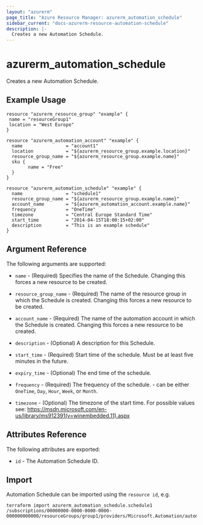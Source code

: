 ```yaml
---
layout: "azurerm"
page_title: "Azure Resource Manager: azurerm_automation_schedule"
sidebar_current: "docs-azurerm-resource-automation-schedule"
description: |-
  Creates a new Automation Schedule.
---
```


# azurerm\_automation\_schedule

Creates a new Automation Schedule.

## Example Usage

```
resource "azurerm_resource_group" "example" {
 name = "resourceGroup1"
 location = "West Europe"
}

resource "azurerm_automation_account" "example" {
  name                = "account1"
  location            = "${azurerm_resource_group.example.location}"
  resource_group_name = "${azurerm_resource_group.example.name}"
  sku {
        name = "Free"
  }
}

resource "azurerm_automation_schedule" "example" {
  name                = "schedule1"
  resource_group_name = "${azurerm_resource_group.example.name}"
  account_name        = "${azurerm_automation_account.example.name}"
  frequency           = "OneTime"
  timezone            = "Central Europe Standard Time"
  start_time	      = "2014-04-15T18:00:15+02:00"
  description         = "This is an example schedule"
}
```

## Argument Reference

The following arguments are supported:

* `name` - (Required) Specifies the name of the Schedule. Changing this forces a new resource to be created.

* `resource_group_name` - (Required) The name of the resource group in which the Schedule is created. Changing this forces a new resource to be created.

* `account_name` - (Required) The name of the automation account in which the Schedule is created. Changing this forces a new resource to be created.

* `description` -  (Optional) A description for this Schedule.

* `start_time` -  (Required) Start time of the schedule. Must be at least five minutes in the future.

* `expiry_time` -  (Optional) The end time of the schedule.

* `frequency` - (Required) The frequency of the schedule. - can be either `OneTime`, `Day`, `Hour`, `Week`, or `Month`.

* `timezone` - (Optional) The timezone of the start time. For possible values see: https://msdn.microsoft.com/en-us/library/ms912391(v=winembedded.11).aspx

## Attributes Reference

The following attributes are exported:

* `id` - The Automation Schedule ID.

## Import

Automation Schedule can be imported using the `resource id`, e.g.

```
terraform import azurerm_automation_schedule.schedule1 /subscriptions/00000000-0000-0000-0000-000000000000/resourceGroups/group1/providers/Microsoft.Automation/automationAccounts/account1/schedules/schedule1
```
